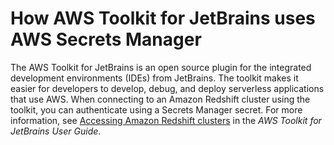 # How AWS Toolkit for JetBrains uses AWS Secrets Manager<a name="integrating_how-services-use-secrets_JBIDE"></a>

The AWS Toolkit for JetBrains is an open source plugin for the integrated development environments \(IDEs\) from JetBrains\. The toolkit makes it easier for developers to develop, debug, and deploy serverless applications that use AWS\. When connecting to an Amazon Redshift cluster using the toolkit, you can authenticate using a Secrets Manager secret\. For more information, see [Accessing Amazon Redshift clusters](https://docs.aws.amazon.com/toolkit-for-jetbrains/latest/userguide/redshift-access-prerequisities.html) in the *AWS Toolkit for JetBrains User Guide*\.